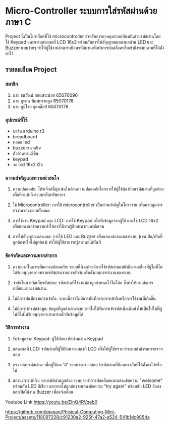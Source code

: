 
# Micro-Controller ระบบการใส่รหัสผ่านด้วยภาษา C
Project นี้เป็นโปรเจ็กต์ที่ใช้ microcontroller สำหรับการควบคุมระบบป้องกันด้วยรหัสผ่านโดยใช้ Keypad  และการแสดงผลที่ LCD 16x2 พร้อมกับการให้สัญญาณแสดงผลผ่าน LED และ Buzzer แบบง่ายๆ  ทำให้ผู้ใช้งานสามารถป้อนรหัสผ่านเพื่อทำการปลดล็อคหรือเข้าถึงระบบตามที่ได้ตั้งค่าไว้

## รายละเอียด Project
### สมาชิก
1. นาย ธนวัฒน์ สอนสระน้อย 65070096
2. นาย ภูพาน พิมพ์ทรายมูล 65070176
3. นาย ภูมิไชย อุดมศิลป์ 65070178

### อุปกรณ์ที่ใช้
- บอร์ด arduino r3 
- breadboard 
- หลอด led 
- buzzerขนาด5v 
- ตัวต้านทาน3ชิ้น 
- keypad 
- จอ lcd 16x2 i2c

### ความสำคัญและความน่าสนใจ
1. ความปลอดภัย: โปรเจ็กต์นี้มุ่งเน้นในด้านความปลอดภัยโดยการให้ผู้ใช้ต้องป้อนรหัสผ่านที่ถูกต้องเพื่อที่จะเข้าถึงระบบหรือทรัพยากร

2. ใช้ Microcontroller: การใช้ microcontroller เป็นส่วนสำคัญในโครงงาน เพื่อควบคุมการทำงานของระบบทั้งหมด

3. การใช้งาน Keypad และ LCD: การใช้ Keypad เพื่อรับข้อมูลจากผู้ใช้ และใช้ LCD 16x2 เพื่อแสดงผลข้อความทำให้การใช้งานรู้สึกสะดวกและชัดเจน

4. การให้สัญญาณแสดงผล: การใช้ LED และ Buzzer เพื่อแสดงสถานะของระบบ (เช่น ปิด/เปิดที่ถูกต้องหรือไม่ถูกต้อง) ทำให้ผู้ใช้สามารถรู้สถานะได้ทันที

###  ข้อจำกัดและความยากลำบาก
1. ความยากในการเพิ่มความปลอดภัย: ระบบนี้ถึงแม้จะมีการใช้รหัสผ่านแต่ยังมีความเสี่ยงที่ผู้ไม่ที่ไม่ได้รับอนุญาตอาจทราบรหัสผ่านจากการดักจับหรือสังเกตการทำงานของระบบ

2. จำกัดในการจัดเก็บรหัสผ่าน: รหัสผ่านที่ใช้งานต้องถูกกำหนดไว้ในโค้ด ซึ่งทำให้ยากต่อการเปลี่ยนแปลงรหัสผ่าน.

3. ไม่มีการบันทึกรายการเข้าถึง: ระบบนี้อาจไม่มีการบันทึกรายการเข้าถึงหรือการใช้งานที่เกิดขึ้น.

4. ไม่มีการเข้ารหัสข้อมูล: ข้อมูลที่ถูกส่งผ่านระบบอาจไม่ได้รับการเข้ารหัสเพิ่มเติมทำให้เป็นไปได้ที่ผู้ไม่ที่ไม่ได้รับอนุญาตจะสามารถดักจับข้อมูลได้

### วิธีการทำงาน
1. รับข้อมูลจาก Keypad: ผู้ใช้ป้อนรหัสผ่านผ่าน Keypad

2. แสดงผลที่ LCD: รหัสผ่านที่ผู้ใช้ป้อนจะแสดงที่ LCD เพื่อให้ผู้ใช้ทราบว่าระบบกำลังรอการตรวจสอบ

3. ตรวจสอบรหัสผ่าน: เมื่อผู้ใช้กด '#' ระบบจะตรวจสอบว่ารหัสผ่านที่ป้อนตรงกับที่ได้ตั้งค่าไว้หรือไม่

4. สถานะการเข้าถึง: หากรหัสผ่านถูกต้อง ระบบจะทำการปลดล็อคและแสดงข้อความ "welcome"  
พร้อมกับ LED สีเขียว และหากไม่ถูกต้องจะแสดงข้อความ "try again" พร้อมกับ LED สีแดงและเปิดใช้งาน Buzzer เพื่อแจ้งเตือน

Youtube Link:https://youtu.be/ElnQ4RVqeb0

https://github.com/jpjapan/Phisical-Computing-Mini-Project/assets/118097228/c91230a2-925f-47a2-a524-541b1dc9854a
